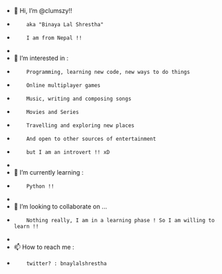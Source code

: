 - 👋 Hi, I’m @clumszy!!
-         aka "Binaya Lal Shrestha"
-         I am from Nepal !!
-         
- 👀 I’m interested in :
-         Programming, learning new code, new ways to do things
-         Online multiplayer games
-         Music, writing and composing songs
-         Movies and Series
-         Travelling and exploring new places
-         And open to other sources of entertainment
-         but I am an introvert !! xD
-         
- 🌱 I’m currently learning :
-         Python !!
-         
- 💞️ I’m looking to collaborate on ...
-         Nothing really, I am in a learning phase ! So I am willing to learn !!
-         
- 📫 How to reach me :
-         twitter? : bnaylalshrestha        

<!---
clumszy/clumszy is a ✨ special ✨ repository because its `README.md` (this file) appears on your GitHub profile.
You can click the Preview link to take a look at your changes.
--->
